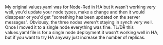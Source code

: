 My original values.yaml was for Node-Red in HA but it wasn't working very well, you'd update your node types, make a change and then it would disappear or you'd get "something has been updated on the server messages". Obviousy, the three nodes weren't staying in synch very well. Once I moved it to a single node everything was fine. TL/DR this values.yaml file is for a single node deployment it wasn't working well in HA, but if you want to try HA anyway just increase the number of replicas. 